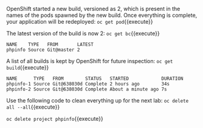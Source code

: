 
OpenShift started a new build, versioned as 2, which is present in the names of the pods spawned by the new build. Once everything is complete, your application will be redeployed:
`oc get pod`{{execute}}


The latest version of the build is now 2:
`oc get bc`{{execute}}

```
NAME    TYPE   FROM       LATEST
phpinfo Source Git@master 2
```

A list of all builds is kept by OpenShift for future inspection:
`oc get build`{{execute}}

```
NAME      TYPE   FROM        STATUS   STARTED            DURATION
phpinfo-1 Source Git@638030d Complete 2 hours ago        34s
phpinfo-2 Source Git@638030d Complete About a minute ago 7s
```


Use the following code to clean everything up for the next lab:
`oc delete all --all`{{execute}}

`oc delete project phpinfo`{{execute}}